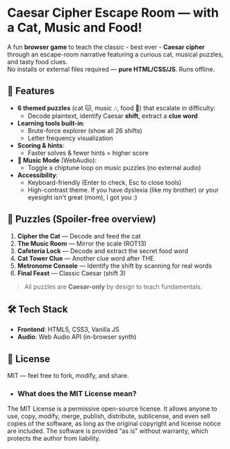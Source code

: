 # Caesar Cipher Escape Room — with a Cat, Music and Food!

A fun **browser game** to teach the classic - best ever - **Caesar cipher** through an escape-room narrative featuring a curious cat, musical puzzles, and tasty food clues.  
No installs or external files required — **pure HTML/CSS/JS**. Runs offline.

## 🎯 Features
- **6 themed puzzles** (cat 🐱, music 🎶, food 🍕) that escalate in difficulty:
  - Decode plaintext, identify Caesar **shift**, extract a **clue word**
- **Learning tools built-in**:
  - Brute-force explorer (show all 26 shifts)
  - Letter frequency visualization
- **Scoring & hints**:
  - Faster solves & fewer hints = higher score
- **🎵 Music Mode** (WebAudio):
  - Toggle a chiptune loop on music puzzles (no external audio)
- **Accessibility**:
  - Keyboard-friendly (Enter to check, Esc to close tools)
  - High-contrast theme. If you have dyslexia (like my brother) or your eyesight isn't great (mom), I got you :)

## 🧩 Puzzles (Spoiler-free overview)
1. **Cipher the Cat** — Decode and feed the cat
2. **The Music Room** — Mirror the scale (ROT13)
3. **Cafeteria Lock** — Decode and extract the secret food word
4. **Cat Tower Clue** — Another clue word after THE
5. **Metronome Console** — Identify the shift by scanning for real words
6. **Final Feast** — Classic Caesar (shift 3)

> All puzzles are **Caesar-only** by design to teach fundamentals.

## 🛠 Tech Stack
- **Frontend**: HTML5, CSS3, Vanilla JS
- **Audio**: Web Audio API (in-browser synth)

## 📄 License
MIT — feel free to fork, modify, and share.
- ### What does the MIT License mean?
The MIT License is a permissive open-source license. It allows anyone to use, copy, modify, merge, publish, distribute, sublicense, and even sell copies of the software, as long as the original copyright and license notice are included. The software is provided “as is” without warranty, which protects the author from liability.
